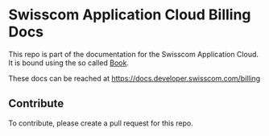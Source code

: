 # Swisscom Application Cloud Billing Docs

This repo is part of the documentation for the Swisscom Application Cloud. It is bound using the so called [Book](https://github.com/swisscom/docs-appcloud-book).

These docs can be reached at <https://docs.developer.swisscom.com/billing>

## Contribute

To contribute, please create a pull request for this repo.
